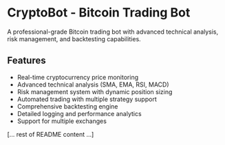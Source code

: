 # CryptoBot - Bitcoin Trading Bot

A professional-grade Bitcoin trading bot with advanced technical analysis, risk management, and backtesting capabilities.

## Features

- Real-time cryptocurrency price monitoring
- Advanced technical analysis (SMA, EMA, RSI, MACD)
- Risk management system with dynamic position sizing
- Automated trading with multiple strategy support
- Comprehensive backtesting engine
- Detailed logging and performance analytics
- Support for multiple exchanges

[... rest of README content ...]